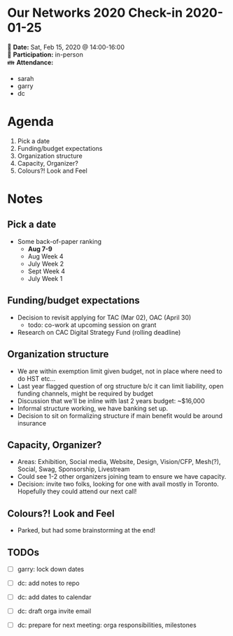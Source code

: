 # Our Networks 2020 Check-in 2020-01-25

:date: **Date:** Sat, Feb 15, 2020 @ 14:00-16:00  
:raising_hand: **Participation:** in-person  
:family: **Attendance:**  
- sarah
- garry
- dc

# Agenda

1. Pick a date 
1. Funding/budget expectations
1. Organization structure
1. Capacity, Organizer?
1. Colours?! Look and Feel

# Notes

## Pick a date 

- Some back-of-paper ranking
  - **Aug 7-9**
  - Aug Week 4
  - July Week 2
  - Sept Week 4
  - July Week 1

## Funding/budget expectations

- Decision to revisit applying for TAC (Mar 02), OAC (April 30)
  - todo: co-work at upcoming session on grant
- Research on CAC Digital Strategy Fund (rolling deadline)

## Organization structure

- We are within exemption limit given budget, not in place where need to do HST etc...
- Last year flagged question of org structure b/c it can limit liability, open funding channels, might be required by budget 
- Discussion that we'll be inline with last 2 years budget: ~$16,000 
- Informal structure working, we have banking set up. 
- Decision to sit on formalizing structure if main benefit would be around insurance 

## Capacity, Organizer?

- Areas: Exhibition, Social media, Website, Design, Vision/CFP, Mesh(?), Social, Swag, Sponsorship, Livestream
- Could see 1-2 other organizers joining team to ensure we have capacity.
- Decision: invite two folks, looking for one with avail mostly in Toronto. Hopefully they could attend our next call!

## Colours?! Look and Feel

- Parked, but had some brainstorming at the end!


## TODOs

- [ ] garry: lock down dates
- [ ] dc: add notes to repo 
- [ ] dc: add dates to calendar 
- [ ] dc: draft orga invite email 
- [ ] dc: prepare for next meeting: orga responsibilities, milestones
    

